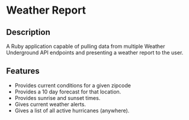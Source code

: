 # Weather Report

## Description

A Ruby application capable of pulling data from multiple Weather Underground API endpoints and presenting a weather report to the user.

## Features

* Provides current conditions for a given zipcode
* Provides a 10 day forecast for that location.
* Provides sunrise and sunset times.
* Gives current weather alerts.
* Gives a list of all active hurricanes (anywhere).
